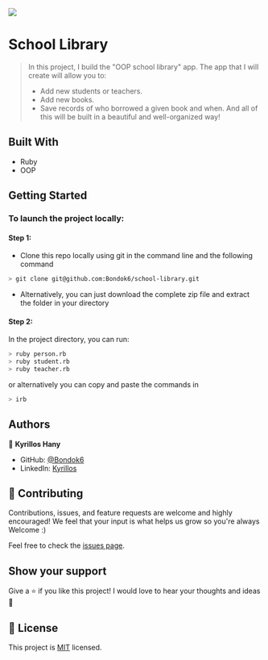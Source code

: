 ![](https://img.shields.io/badge/Microverse-blueviolet)

# School Library

> In this project, I build the "OOP school library" app. The app that I will create will allow you to:
>
> - Add new students or teachers.
> - Add new books.
> - Save records of who borrowed a given book and when.
>   And all of this will be built in a beautiful and well-organized way!

## Built With

- Ruby
- OOP

## Getting Started

### To launch the project locally:

#### Step 1:

- Clone this repo locally using git in the command line and the following command

```bash
> git clone git@github.com:Bondok6/school-library.git
```

- Alternatively, you can just download the complete zip file and extract the folder in your directory

#### Step 2:

In the project directory, you can run:

```bash
> ruby person.rb
> ruby student.rb
> ruby teacher.rb
```

or alternatively you can copy and paste the commands in

```bash
> irb
```

## Authors

👤 **Kyrillos Hany**

- GitHub: [@Bondok6](https://github.com/Bondok6)
- LinkedIn: [Kyrillos](https://www.linkedin.com/in/kyrillos-hany/)

## 🤝 Contributing

Contributions, issues, and feature requests are welcome and highly encouraged!
We feel that your input is what helps us grow so you're always Welcome :)

Feel free to check the [issues page](../../issues/).

## Show your support

Give a ⭐️ if you like this project!
I would love to hear your thoughts and ideas 🖤

## 📝 License

This project is [MIT](./MIT.md) licensed.
